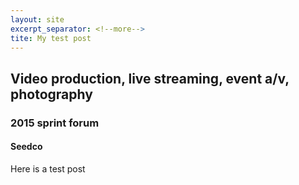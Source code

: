 ```yaml
---
layout: site
excerpt_separator: <!--more-->
tite: My test post
---
```


## Video production, live streaming, event a/v, photography</h2>
### 2015 sprint forum
#### Seedco

<!--more-->

Here is a test post
